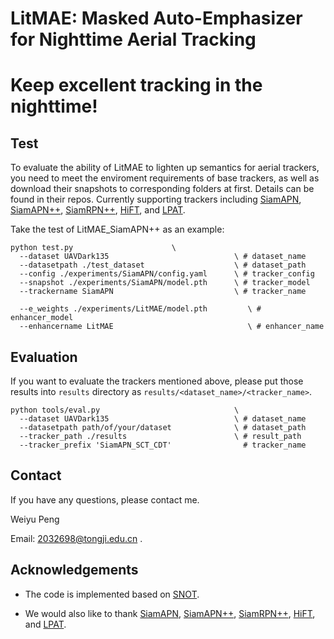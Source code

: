 # LitMAE: Masked Auto-Emphasizer for Nighttime Aerial Tracking

# Keep excellent tracking in the nighttime!

## Test

To evaluate the ability of LitMAE to lighten up semantics for aerial trackers, you need to meet the enviroment requirements of base trackers, as well as download their snapshots to corresponding folders at first. Details can be found in their repos. Currently supporting trackers including [SiamAPN](https://github.com/vision4robotics/SiamAPN), [SiamAPN++](https://github.com/vision4robotics/SiamAPN), [SiamRPN++](https://github.com/STVIR/pysot), [HiFT](https://github.com/vision4robotics/HiFT), and [LPAT](https://github.com/vision4robotics/LPAT).

Take the test of LitMAE_SiamAPN++ as an example:

```
python test.py                      \
  --dataset UAVDark135                            \ # dataset_name
  --datasetpath ./test_dataset                    \ # dataset_path
  --config ./experiments/SiamAPN/config.yaml      \ # tracker_config
  --snapshot ./experiments/SiamAPN/model.pth      \ # tracker_model
  --trackername SiamAPN                           \ # tracker_name

  --e_weights ./experiments/LitMAE/model.pth         \ # enhancer_model
  --enhancername LitMAE                              \ # enhancer_name

```

## Evaluation 

If you want to evaluate the trackers mentioned above, please put those results into `results` directory as `results/<dataset_name>/<tracker_name>`.

```
python tools/eval.py                              \
  --dataset UAVDark135                            \ # dataset_name
  --datasetpath path/of/your/dataset              \ # dataset_path
  --tracker_path ./results                        \ # result_path
  --tracker_prefix 'SiamAPN_SCT_CDT'                # tracker_name
```

## Contact

If you have any questions, please contact me.

Weiyu Peng

Email: 2032698@tongji.edu.cn .

## Acknowledgements
- The code is implemented based on [SNOT](https://github.com/vision4robotics/SiameseTracking4UAV).

- We would also like to thank [SiamAPN](https://github.com/vision4robotics/SiamAPN), [SiamAPN++](https://github.com/vision4robotics/SiamAPN), [SiamRPN++](https://github.com/STVIR/pysot), [HiFT](https://github.com/vision4robotics/HiFT), and [LPAT](https://github.com/vision4robotics/LPAT).
